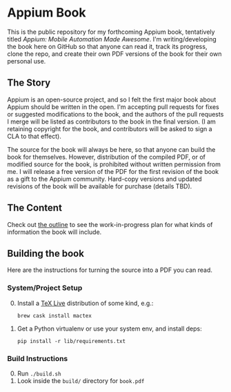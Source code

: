 Appium Book
=====

This is the public repository for my forthcoming Appium book, tentatively
titled *Appium: Mobile Automation Made Awesome*. I'm writing/developing the
book here on GitHub so that anyone can read it, track its progress, clone the
repo, and create their own PDF versions of the book for their own personal use.

## The Story

Appium is an open-source project, and so I felt the first major book about
Appium should be written in the open. I'm accepting pull requests for fixes or
suggested modifications to the book, and the authors of the pull requests
I merge will be listed as contributors to the book in the final version. (I am
retaining copyright for the book, and contributors will be asked to sign a CLA
to that effect).

The source for the book will always be here, so that anyone can build the book
for themselves. However, distribution of the compiled PDF, or of modified
source for the book, is prohibited without written permission from me. I will
release a free version of the PDF for the first revision of the book as a gift
to the Appium community. Hard-copy versions and updated revisions of the book
will be available for purchase (details TBD).

## The Content

Check out [the outline](outline.md) to see the work-in-progress plan for what
kinds of information the book will include.

## Building the book

Here are the instructions for turning the source into a PDF you can read.

### System/Project Setup

0. Install a [TeX Live](https://tug.org/mactex/) distribution of some kind,
   e.g.:
    ```
    brew cask install mactex
    ```
0. Get a Python virtualenv or use your system env, and install deps:
    ```
    pip install -r lib/requirements.txt
    ```

### Build Instructions

0. Run `./build.sh`
0. Look inside the `build/` directory for `book.pdf`

